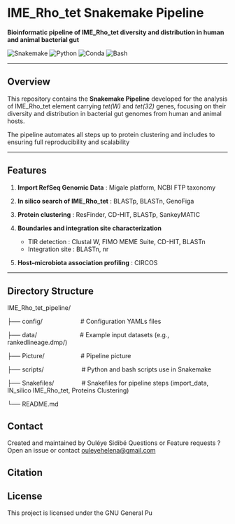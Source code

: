 # IME_Rho_tet Snakemake Pipeline

**Bioinformatic pipeline of IME_Rho_tet diversity and distribution in human and animal bacterial gut**

![Snakemake](https://img.shields.io/badge/Snakemake-8.15.1-yellow)
![Python](https://img.shields.io/badge/Python-3.9%2B-informational?logo=python)
![Conda](https://img.shields.io/badge/Conda-22.11.1-green)
![Bash](https://img.shields.io/badge/Bash-5.2-violet)

---

## Overview
This repository contains the **Snakemake Pipeline** developed for the analysis of IME_Rho_tet element carrying _tet(W)_ and _tet(32)_ genes, focusing on their diversity and distribution in bacterial gut genomes from human and animal hosts.

The pipeline automates all steps up to protein clustering and includes to ensuring full reproducibility and scalability

---

## Features

1. **Import RefSeq Genomic Data** : Migale platform, NCBI FTP taxonomy

2. **In silico search of IME_Rho_tet** : BLASTp, BLASTn, GenoFiga

3. **Protein clustering** : ResFinder, CD-HIT, BLASTp, SankeyMATIC

4. **Boundaries and integration site characterization**  
   - TIR detection : Clustal W, FIMO MEME Suite, CD-HIT, BLASTn  
   - Integration site : BLASTn, nr

5. **Host–microbiota association profiling** : CIRCOS

---

## Directory Structure


IME_Rho_tet_pipeline/

├── config/&nbsp;&nbsp;&nbsp;&nbsp;&nbsp;&nbsp;&nbsp;&nbsp;&nbsp;&nbsp;&nbsp;&nbsp;&nbsp;&nbsp;&nbsp;&nbsp;&nbsp;&nbsp;&nbsp;&nbsp;&nbsp;&nbsp;# Configuration YAMLs files


├── data/&nbsp;&nbsp;&nbsp;&nbsp;&nbsp;&nbsp;&nbsp;&nbsp;&nbsp;&nbsp;&nbsp;&nbsp;&nbsp;&nbsp;&nbsp;&nbsp;&nbsp;&nbsp;&nbsp;&nbsp;&nbsp;&nbsp;&nbsp;&nbsp;&nbsp;# Example input datasets (e.g., rankedlineage.dmp/)


├── Picture/&nbsp;&nbsp;&nbsp;&nbsp;&nbsp;&nbsp;&nbsp;&nbsp;&nbsp;&nbsp;&nbsp;&nbsp;&nbsp;&nbsp;&nbsp;&nbsp;&nbsp;&nbsp;&nbsp;&nbsp;&nbsp;# Pipeline picture


├── scripts/&nbsp;&nbsp;&nbsp;&nbsp;&nbsp;&nbsp;&nbsp;&nbsp;&nbsp;&nbsp;&nbsp;&nbsp;&nbsp;&nbsp;&nbsp;&nbsp;&nbsp;&nbsp;&nbsp;&nbsp;&nbsp;&nbsp;# Python and bash scripts use in Snakemake


├── Snakefiles/&nbsp;&nbsp;&nbsp;&nbsp;&nbsp;&nbsp;&nbsp;&nbsp;&nbsp;&nbsp;&nbsp;&nbsp;&nbsp;&nbsp;&nbsp;&nbsp;# Snakefiles for pipeline steps (import_data, IN_silico IME_Rho_tet, Proteins Clustering)


└── README.md



## Contact
Created and maintained by Ouléye Sidibé
Questions or Feature requests ? Open an issue or contact ouleyehelena@gmail.com


## Citation

## License
This project is licensed under the GNU General Pu

## 
